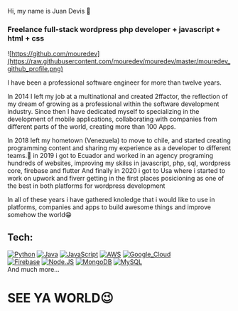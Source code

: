 Hi, my name is Juan Devis 👋
### Freelance full-stack wordpress php developer + javascript + html + css

![https://github.com/mouredev](https://raw.githubusercontent.com/mouredev/mouredev/master/mouredev_github_profile.png)

I have been a professional software engineer for more than twelve years.

In 2014 I left my job at a multinational and created 2ffactor, the reflection of my dream of growing as a professional within the software development industry. Since then I have dedicated myself to specializing in the development of mobile applications, collaborating with companies from different parts of the world, creating more than 100 Apps.

In 2018 left my hometown (Venezuela) to move to chile, and started creating programming content and sharing my experience as a developer to different teams.👏
in 2019 i got to Ecuador and worked in an agency programing hundreds of websites, improving my skilss in javascript, php, sql, wordpress core, firebase and flutter
And finally in 2020 i got to Usa where i started to work on upwork and fiverr getting in the first places posicioning as one of the best in both platforms for wordpress development

In all of these years i have gathered knoledge that i would like to use in platforms, companies and apps to build awesome things and improve somehow the world😁


## Tech:

[![Python](https://img.shields.io/badge/Python-yellow?style=for-the-badge&logo=python&logoColor=white&labelColor=101010)]()
[![Java](https://img.shields.io/badge/Java-007396?style=for-the-badge&logo=java&logoColor=white&labelColor=101010)]()
[![JavaScript](https://img.shields.io/badge/JavaScript-F7DF1E?style=for-the-badge&logo=javascript&logoColor=white&labelColor=101010)]()
[![AWS](https://img.shields.io/badge/AWS-232F3E?style=for-the-badge&logo=amazon-aws&logoColor=white&labelColor=101010)]()
[![Google_Cloud](https://img.shields.io/badge/Google_Cloud-4285F4?style=for-the-badge&logo=googlecloud&logoColor=white&labelColor=101010)]()
</br>
[![Firebase](https://img.shields.io/badge/Firebase-FFCA28?style=for-the-badge&logo=firebase&logoColor=white&labelColor=101010)]()
[![Node.JS](https://img.shields.io/badge/Node.JS-339933?style=for-the-badge&logo=node.js&logoColor=white&labelColor=101010)]()
[![MongoDB](https://img.shields.io/badge/MongoDB-47A248?style=for-the-badge&logo=mongodb&logoColor=white&labelColor=101010)]()
[![MySQL](https://img.shields.io/badge/MySQL-4479A1?style=for-the-badge&logo=mysql&logoColor=white&labelColor=101010)]()
</br>
And much more...

<h1> SEE YA WORLD😉 </h1>


